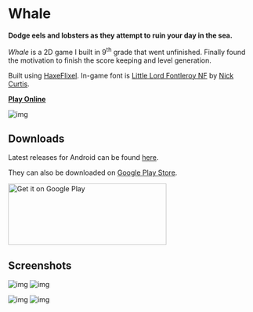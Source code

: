 

# Whale

**Dodge eels and lobsters as they attempt to ruin your day in the sea.**

*Whale* is a 2D game I built in 9<sup>th</sup> grade that went unfinished.  Finally found the motivation to finish the score keeping and level generation.

Built using [HaxeFlixel](http://haxeflixel.com/). In-game font is [Little Lord Fontleroy NF](http://www.1001fonts.com/littlelordfontleroy-font.html) by [Nick Curtis](https://www.1001fonts.com/users/nicksfonts/).

**[Play Online](https://jaxs.onl/projects/whale/play/)**

![img](./screenshots/wide.png)


## Downloads

Latest releases for Android can be found [here](https://github.com/woofers/whale/releases).

They can also be downloaded on [Google Play Store](https://play.google.com/store/apps/details?id=com.jaxson.whale).

<a
    href='https://play.google.com/store/apps/details?id=com.jaxson.whale&pcampaignid=MKT-Other-global-all-co-prtnr-py-PartBadge-Mar2515-1'>
    <img alt='Get it on Google Play'
        src='https://play.google.com/intl/en_us/badges/images/generic/en_badge_web_generic.png'
        height="125" width="323"
    />
</a>


## Screenshots

![img](./screenshots/1.png) ![img](./screenshots/2.png)

![img](./screenshots/3.png) ![img](./screenshots/4.png)
